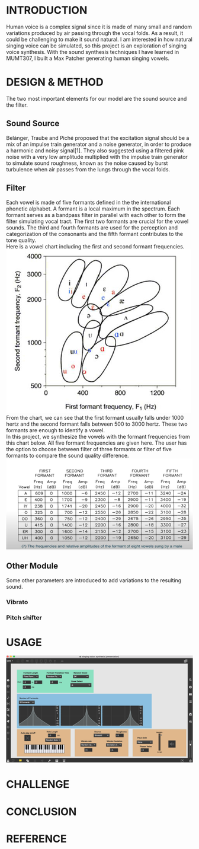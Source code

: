 # INTRODUCTION

Human voice is a complex signal since it is made of many small and random variations produced by air passing through the vocal folds. As a result, it could be challenging to make it sound natural. I am interested in how natural singing voice can be simulated, so this project is an exploration of singing voice synthesis. With the sound synthesis techniques I have learned in MUMT307, I built a Max Patcher generating human singing vowels.

# DESIGN & METHOD

The two most important elements for our model are the sound source and the filter.
## Sound Source
Belánger, Traube and Piché proposed that the excitation signal should be a mix of an impulse train generator and a noise generator, in order to produce a harmonic and noisy signal[1]. They also suggested using a filtered pink noise with a very low amplitude multiplied with the impulse train generator to simulate sound roughness, known as the noise caused by burst turbulence when air passes from the lungs through the vocal folds. 
## Filter
Each vowel is made of five formants defined in the the international phonetic alphabet. A formant is a local maximum in the spectrum.
Each formant serves as a bandpass filter in parallel with each other to form the filter simulating vocal tract. The first two formants are crucial for the vowel sounds. The third and fourth formants are used for the perception and categorization of the consonants and the fifth formant contributes to the tone quality. <br />
Here is a vowel chart including the first and second formant frequencies. 
![vowelChart](media/vowel_chart.jpeg)<br />
From the chart, we can see that the first formant usually falls under 1000 hertz and the second formant falls between 500 to 3000 hertz. These two formants are enough to identify a vowel. <br />
In this project, we synthesize the vowels with the formant frequencies from this chart below. All five formant frequencies are given here. The user has the option to choose between filter of three formants or filter of five formants to compare the sound quality difference.
![formantFrequencies](media/formant_frequencies.png)<br />
## Other Module
Some other parameters are introduced to add variations to the resulting sound.
### Vibrato

### Pitch shifter

# USAGE
![maxPatcher](media/patcher.png)
# CHALLENGE

# CONCLUSION

# REFERENCE
